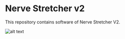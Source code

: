 # Nerve Stretcher v2
This repository contains software of Nerve Stretcher V2.

![alt text](http://url/to/img.png)

